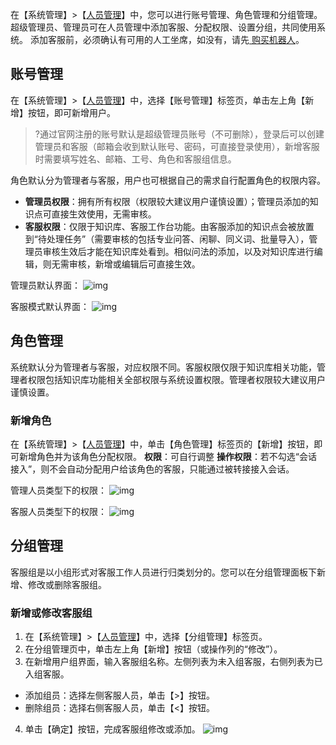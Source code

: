 在【系统管理】>【[人员管理](https://iask.qq.com/#/system/user)】中，您可以进行账号管理、角色管理和分组管理。
超级管理员、管理员可在人员管理中添加客服、分配权限、设置分组，共同使用系统。 添加客服前，必须确认有可用的人工坐席，如没有，请先[ 购买机器人](https://buy.cloud.tencent.com/ticsr)。


## 账号管理
在【系统管理】>【[人员管理](https://iask.qq.com/#/system/user)】中，选择【账号管理】标签页，单击左上角【新增】按钮，即可新增用户。
>?通过官网注册的账号默认是超级管理员账号（不可删除），登录后可以创建管理员和客服（邮箱会收到默认账号、密码，可直接登录使用），新增客服时需要填写姓名、邮箱、工号、角色和客服组信息。

角色默认分为管理者与客服，用户也可根据自己的需求自行配置角色的权限内容。
- **管理员权限**：拥有所有权限（权限较大建议用户谨慎设置）；管理员添加的知识点可直接生效使用，无需审核。
- **客服权限**：仅限于知识库、客服工作台功能。由客服添加的知识点会被放置到“待处理任务”（需要审核的包括专业问答、闲聊、同义词、批量导入），管理员审核生效后才能在知识库处看到。相似问法的添加，以及对知识库进行编辑，则无需审核，新增或编辑后可直接生效。

管理员默认界面：
![img](https://iask.qq.com/static/docs/images/add_staff_2.png)

客服模式默认界面：
![img](https://iask.qq.com/static/docs/images/add_staff_3.png)

## 角色管理
系统默认分为管理者与客服，对应权限不同。客服权限仅限于知识库相关功能，管理者权限包括知识库功能相关全部权限与系统设置权限。管理者权限较大建议用户谨慎设置。
### 新增角色
在【系统管理】>【[人员管理](https://iask.qq.com/#/system/user)】中，单击【角色管理】标签页的【新增】按钮，即可新增角色并为该角色分配权限。
**权限**：可自行调整
**操作权限**：若不勾选“会话接入”，则不会自动分配用户给该角色的客服，只能通过被转接接入会话。

管理人员类型下的权限：
![img](https://iask.qq.com/static/docs/images/manage_role_2.png)

客服人员类型下的权限：
![img](https://iask.qq.com/static/docs/images/manage_role_3.png)

## 分组管理
客服组是以小组形式对客服工作人员进行归类划分的。您可以在分组管理面板下新增、修改或删除客服组。

###  新增或修改客服组
1. 在【系统管理】>【[人员管理](https://iask.qq.com/#/system/user)】中，选择【分组管理】标签页。
2. 在分组管理页中，单击左上角【新增】按钮（或操作列的“修改”）。
3. 在新增用户组界面，输入客服组名称。左侧列表为未入组客服，右侧列表为已入组客服。
 - 添加组员：选择左侧客服人员，单击【>】按钮。
 - 删除组员：选择右侧客服人员，单击【<】按钮。
4. 单击【确定】按钮，完成客服组修改或添加。
![img](https://iask.qq.com/static/docs/images/manage_group_2.png)
